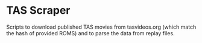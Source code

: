 # TAS Scraper

Scripts to download published TAS movies from tasvideos.org (which match the hash of provided ROMS) and to parse the data from replay files.
